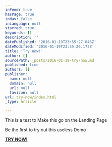 ```yaml
---
inFeed: true
hasPage: true
inNav: false
inLanguage: null
starred: true
keywords: []
description: ''
datePublished: '2016-01-19T23:55:27.846Z'
dateModified: '2016-01-19T23:55:26.173Z'
title: 'Try now!'
author: []
sourcePath: _posts/2016-01-19-try-now.md
published: true
authors: []
publisher:
  name: null
  domain: null
  url: null
  favicon: null
url: try-now/index.html
_type: Article

---
```

This is a test to Make this go on the Landing Page

Be the first to try out this useless Demo

**[TRY NOW!][0]**

[0]: null